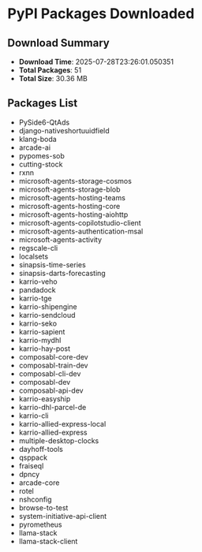 # PyPI Packages Downloaded

## Download Summary
- **Download Time**: 2025-07-28T23:26:01.050351
- **Total Packages**: 51
- **Total Size**: 30.36 MB

## Packages List
- PySide6-QtAds
- django-nativeshortuuidfield
- klang-boda
- arcade-ai
- pypomes-sob
- cutting-stock
- rxnn
- microsoft-agents-storage-cosmos
- microsoft-agents-storage-blob
- microsoft-agents-hosting-teams
- microsoft-agents-hosting-core
- microsoft-agents-hosting-aiohttp
- microsoft-agents-copilotstudio-client
- microsoft-agents-authentication-msal
- microsoft-agents-activity
- regscale-cli
- localsets
- sinapsis-time-series
- sinapsis-darts-forecasting
- karrio-veho
- pandadock
- karrio-tge
- karrio-shipengine
- karrio-sendcloud
- karrio-seko
- karrio-sapient
- karrio-mydhl
- karrio-hay-post
- composabl-core-dev
- composabl-train-dev
- composabl-cli-dev
- composabl-dev
- composabl-api-dev
- karrio-easyship
- karrio-dhl-parcel-de
- karrio-cli
- karrio-allied-express-local
- karrio-allied-express
- multiple-desktop-clocks
- dayhoff-tools
- qsppack
- fraiseql
- dpncy
- arcade-core
- rotel
- nshconfig
- browse-to-test
- system-initiative-api-client
- pyrometheus
- llama-stack
- llama-stack-client
